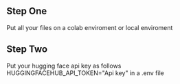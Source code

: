 <h2> Step One </h2>
Put all your files on a colab enviroment or local enviroment

<h2> Step Two </h2>
Put your hugging face api key as follows 
HUGGINGFACEHUB_API_TOKEN="Api key"
in a .env file

